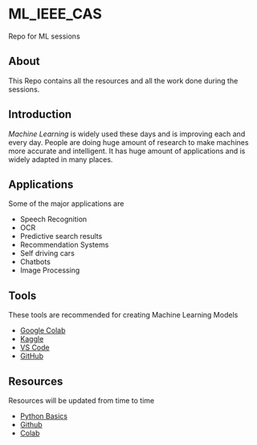 # ML_IEEE_CAS
Repo for ML sessions

## About
This Repo contains all the resources and all the work done during the sessions.

## Introduction
*Machine Learning* is widely used these days and is improving each and every day. People are doing huge amount of research to make machines more accurate and intelligent.
It has huge amount of applications and is widely adapted in many places.

## Applications
Some of the major applications are
   * Speech Recognition
   * OCR
   * Predictive search results
   * Recommendation Systems
   * Self driving cars
   * Chatbots
   * Image Processing

## Tools 
These tools are recommended for creating Machine Learning Models
   * [Google Colab](https://colab.research.google.com/notebooks/intro.ipynb#recent=true)
   * [Kaggle](https://www.kaggle.com/)
   * [VS Code](https://www.kaggle.com/)
   * [GitHub](https://github.com/)

## Resources
Resources will be updated from time to time
   * [Python Basics](https://www.youtube.com/watch?v=QXeEoD0pB3E&list=PLsyeobzWxl7poL9JTVyndKe62ieoN-MZ3)
   * [Github](https://www.youtube.com/watch?v=BCQHnlnPusY&list=PLRqwX-V7Uu6ZF9C0YMKuns9sLDzK6zoiV)
   * [Colab](https://colab.research.google.com/github/cs231n/cs231n.github.io/blob/master/python-colab.ipynb#scrollTo=RWdbaGigL9hU)

